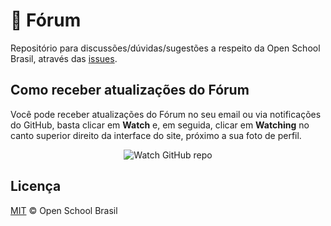 # :loudspeaker: Fórum
Repositório para discussões/dúvidas/sugestões a respeito da Open School Brasil, através das [issues](https://github.com/openschoolbr/forum/issues).

## Como receber atualizações do Fórum

Você pode receber atualizações do Fórum no seu email ou via notificações do GitHub, basta clicar em **Watch** e, em seguida, clicar em **Watching** no canto superior direito da interface do site, próximo a sua foto de perfil.

<p align="center">
  <img src="http://s31.postimg.org/nt5f6bbff/watch_github_forum.png" alt="Watch GitHub repo"/>
</p>

## Licença

[MIT](LICENSE) &copy; Open School Brasil
